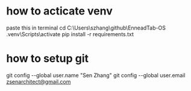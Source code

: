 # how to acticate venv
paste this in terminal
cd C:\Users\szhang\github\EnneadTab-OS
.venv\Scripts\activate 
pip install -r requirements.txt



# how to setup git
git config --global user.name "Sen Zhang"
git config --global user.email zsenarchitect@gmail.com